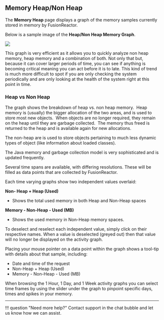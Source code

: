 ##  Memory Heap/Non Heap

The **Memory Heap** page displays a graph of the memory samples
currently stored in memory by FusionReactor.

Below is a sample image of the **Heap/Non Heap Memory Graph**.

![](/attachments/245549160/245551670.png)

This graph is very efficient as it allows you to quickly analyze non
heap memory, heap memory and a combination of both. Not only that but,
because it can cover larger periods of time, you can see if anything is
becoming critical meaning you can act before it is to late. This kind of
trend is much more difficult to spot if you are only checking the system
periodically and are only looking at the health of the system right at
this point in time.

### Heap vs Non Heap

The graph shows the breakdown of heap vs. non heap memory.  Heap memory
is (usually) the bigger allocation of the two areas, and is used to
store most new objects.  When objects are no longer required, they
remain on the heap until they are garbage collected.  The memory thus
freed is returned to the heap and is available again for new
allocations.

The non-heap are is used to store objects pertaining to much less
dynamic types of object (like information about loaded classes).

The Java memory and garbage collection model is very sophisticated and
is updated frequently.

Several time spans are available, with differing resolutions. These will
be filled as data points that are collected by FusionReactor.

Each time varying graphs show two independent values overlaid: 

**Non- Heap + Heap (Used)**

* Shows the total used memory in both Heap and Non-Heap spaces

**Memory - Non-Heap - Used (MB)**  

* Shows the used memory in Non-Heap memory spaces.  
        

To deselect and reselect each independent value, simply
click on their respective names. When a value is deselected (greyed
out) then that value will no longer be displayed on the activity graph.

Placing your mouse pointer on a data point within the graph shows a
tool-tip with details about that sample, including:

* Date and time of the request
* Non-Heap + Heap (Used)
* Memory - Non-Heap - Used (MB)

When browsing the 1 Hour, 1 Day, and 1 Week activity graphs you can select time frames by using the slider under the graph to pinpoint specific days, times and spikes in your memory.

___

!!! question "Need more help?"
    Contact support in the chat bubble and let us know how we can assist.
